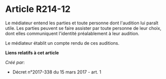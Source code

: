 # Article R214-12

Le médiateur entend les parties et toute personne dont l'audition lui paraît utile. Les parties peuvent se faire assister par
toute personne de leur choix, dont elles communiquent l'identité préalablement à leur audition.

Le médiateur établit un compte rendu de ces auditions.

**Liens relatifs à cet article**

_Créé par_:

  - Décret n°2017-338 du 15 mars 2017 - art. 1
